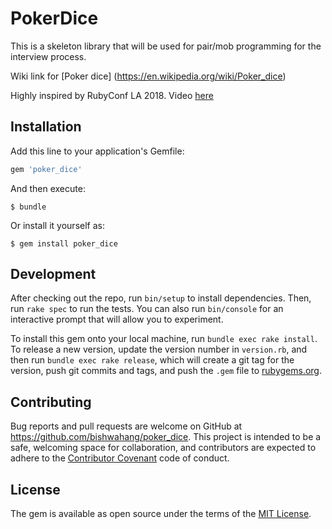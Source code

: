 # PokerDice
This is a skeleton library that will be used for pair/mob programming for the interview process.

Wiki link for [Poker dice] (https://en.wikipedia.org/wiki/Poker_dice)

Highly inspired by RubyConf LA 2018. Video [here](https://www.youtube.com/watch?v=bxNUCtz2svo)

## Installation

Add this line to your application's Gemfile:

```ruby
gem 'poker_dice'
```

And then execute:

    $ bundle

Or install it yourself as:

    $ gem install poker_dice

## Development

After checking out the repo, run `bin/setup` to install dependencies. Then, run `rake spec` to run the tests. You can also run `bin/console` for an interactive prompt that will allow you to experiment.

To install this gem onto your local machine, run `bundle exec rake install`. To release a new version, update the version number in `version.rb`, and then run `bundle exec rake release`, which will create a git tag for the version, push git commits and tags, and push the `.gem` file to [rubygems.org](https://rubygems.org).

## Contributing

Bug reports and pull requests are welcome on GitHub at https://github.com/bishwahang/poker_dice. This project is intended to be a safe, welcoming space for collaboration, and contributors are expected to adhere to the [Contributor Covenant](http://contributor-covenant.org) code of conduct.

## License

The gem is available as open source under the terms of the [MIT License](https://opensource.org/licenses/MIT).
